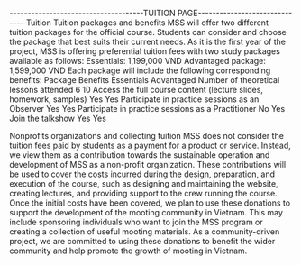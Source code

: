 -------------------------------------TUITION PAGE------------------------------
Tuition
Tuition packages and benefits
MSS will offer two different tuition packages for the official course. Students can consider and choose the package that best suits their current needs. As it is the first year of the project, MSS is offering preferential tuition fees with two study packages available as follows:
Essentials: 1,199,000 VND
Advantaged package: 1,599,000 VND
Each package will include the following corresponding benefits:
Package
Benefits
Essentials
Advantaged
Number of theoretical lessons attended
6
10
Access the full course content (lecture slides, homework, samples)
Yes
Yes
Participate in practice sessions as an Observer
Yes
Yes
Participate in practice sessions as a Practitioner
No
Yes
Join the talkshow
Yes
Yes


Nonprofits organizations and collecting tuition
MSS does not consider the tuition fees paid by students as a payment for a product or service. Instead, we view them as a contribution towards the sustainable operation and development of MSS as a non-profit organization. These contributions will be used to cover the costs incurred during the design, preparation, and execution of the course, such as designing and maintaining the website, creating lectures, and providing support to the crew running the course. 
Once the initial costs have been covered, we plan to use these donations to support the development of the mooting community in Vietnam. This may include sponsoring individuals who want to join the MSS program or creating a collection of useful mooting materials. As a community-driven project, we are committed to using these donations to benefit the wider community and help promote the growth of mooting in Vietnam.


